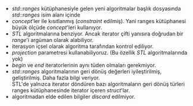 - _std::ranges_ kütüphanesiyle gelen yeni algoritmalar <algorithm> başlık dosyasında _std::ranges_ isim alanı içinde
- _concept_'ler ile kısıtlanmış (_constraint_ edilmiş). Yani ranges kütüphanesi büyük ölçüde _concept_'leri kullanıyor.
- _STL_ algoritmalarına benziyor. Ancak iterator çifti yanısıra doğrudan bir _range_'i argüman olarak alabiliyor.
- iterasyon içsel olarak algoritma tarafından kontrol ediliyor.
- _projection_ parametresi kullanabiliyoruz. (Bu özellik _STL_ algoritmalarında yok)
- _begin_ ve _end_ iteratorlerinin aynı tüden olmaları gerekmiyor.
- _std::ranges_ algoritmalarının geri dönüş değerleri iyileştirilmiş, geliştirilmiş. Daha fazla bilgi veriyor. <br>
STL'de yalnızca iterator döndüren bazı algoritmaların geri dönüş türleri ranges kütüphanesinde iterator içeren _struct_'lar.<br>
- algoritmadan elde edilen bilgiler _discard_ edilmiyor.
